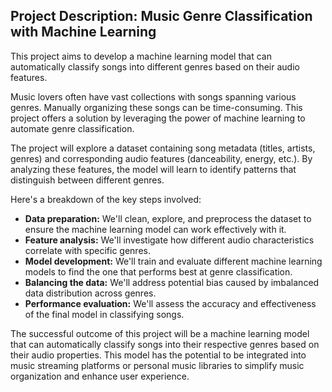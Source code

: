 ## Project Description: Music Genre Classification with Machine Learning

This project aims to develop a machine learning model that can automatically classify songs into different genres based on their audio features. 

Music lovers often have vast collections with songs spanning various genres. Manually organizing these songs can be time-consuming. This project offers a solution by leveraging the power of machine learning to automate genre classification.

The project will explore a dataset containing song metadata (titles, artists, genres) and corresponding audio features (danceability, energy, etc.). By analyzing these features, the model will learn to identify patterns that distinguish between different genres.

Here's a breakdown of the key steps involved:

* **Data preparation:** We'll clean, explore, and preprocess the dataset to ensure the machine learning model can work effectively with it.
* **Feature analysis:** We'll investigate how different audio characteristics correlate with specific genres.
* **Model development:** We'll train and evaluate different machine learning models to find the one that performs best at genre classification. 
* **Balancing the data:** We'll address potential bias caused by imbalanced data distribution across genres.
* **Performance evaluation:** We'll assess the accuracy and effectiveness of the final model in classifying songs.

The successful outcome of this project will be a machine learning model that can automatically classify songs into their respective genres based on their audio properties. This model has the potential to be integrated into music streaming platforms or personal music libraries to simplify music organization and enhance user experience. 
